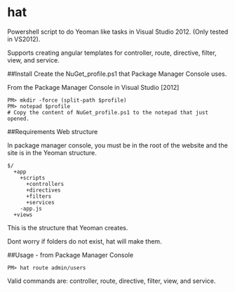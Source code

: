 hat
===

Powershell script to do Yeoman like tasks in Visual Studio 2012. (Only tested in VS2012).

Supports creating angular templates for controller, route, directive, filter, view, and service.

##Install
Create the NuGet_profile.ps1 that Package Manager Console uses.

From the Package Manager Console in Visual Studio [2012]

```
PM> mkdir -force (split-path $profile)
PM> notepad $profile
# Copy the content of NuGet_profile.ps1 to the notepad that just opened.
```

##Requirements 
Web structure

In package manager console, you must be in the root of the website and the site is in the Yeoman structure.

```
$/
  +app
    +scripts
      +controllers
      +directives
      +filters
      +services
    -app.js
  +views
```

This is the structure that Yeoman creates.

Dont worry if folders do not exist, hat will make them.


##Usage - from Package Manager Console

```
PM> hat route admin/users
```

Valid commands are: controller, route, directive, filter, view, and service.

